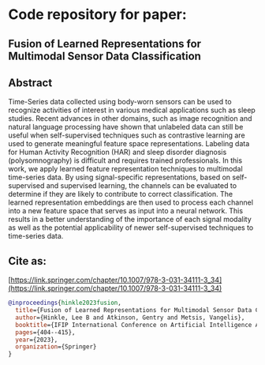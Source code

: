 # Code repository for paper:

## Fusion of Learned Representations for Multimodal Sensor Data Classification


## Abstract
Time-Series data collected using body-worn sensors can be used to recognize activities of interest in various medical applications such as sleep studies. Recent advances in other domains, such as image recognition and natural language processing have shown that unlabeled data can still be useful when self-supervised techniques such as contrastive learning are used to generate meaningful feature space representations. Labeling data for Human Activity Recognition (HAR) and sleep disorder diagnosis (polysomnography) is difficult and requires trained professionals. In this work, we apply learned feature representation techniques to multimodal time-series data. By using signal-specific representations, based on self-supervised and supervised learning, the channels can be evaluated to determine if they are likely to contribute to correct classification. The learned representation embeddings are then used to process each channel into a new feature space that serves as input into a neural network. This results in a better understanding of the importance of each signal modality as well as the potential applicability of newer self-supervised techniques to time-series data.

## Cite as:

[https://link.springer.com/chapter/10.1007/978-3-031-34111-3_34](https://link.springer.com/chapter/10.1007/978-3-031-34111-3_34)

```bibtex
@inproceedings{hinkle2023fusion,
  title={Fusion of Learned Representations for Multimodal Sensor Data Classification},
  author={Hinkle, Lee B and Atkinson, Gentry and Metsis, Vangelis},
  booktitle={IFIP International Conference on Artificial Intelligence Applications and Innovations},
  pages={404--415},
  year={2023},
  organization={Springer}
}
```
